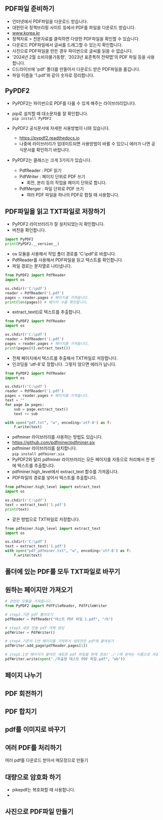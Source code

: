 ## PDF파일 준비하기
* 인터넷에서 PDF파일을 다운로드 받습니다.
* 대한민국 정책브리핑 사이트 등에서 PDF를 파일을 다운로드 받습니다.
 * www.korea.kr
* 정책자료 > 전문자료를 클릭하면 다양한 PDF파일을 확인할 수 있습니다.
* 다운로드 PDF파일에서 글씨를 드래그할 수 있는지 확인합니다.
 * 사진으로 PDF파일을 만든 경우 파이썬으로 글씨를 읽을 수 없습니다.
* '2024년 2월 소비자물가동향', '2023년 표준특허 전략맵'의 PDF 파일 등을 사용합니다.
* C드라이브에 'pdf' 폴더를 만들어서 다운로드 받은 PDF파일을 옮깁니다.
* 파일 이름을 '1.pdf'와 같이 숫자로 정리합니다.

## PyPDF2
* PyPDF2는 파이썬으로 PDF를 다룰 수 있게 해주는 라이브러리입니다.
* pip로 설치할 때 대소문자를 잘 확인합니다.   
```pip install PyPDF2```

* PyPDF2 공식문서에 자세한 사용방법이 나와 있습니다.
  * https://pypdf2.readthedocs.io
  * 나중에 라이브러리가 업데이트되면 사용방법이 바뀔 수 있으니 에러가 나면 공식문서를 확인하기 바랍니다.

* PyPDF2는 클래스는 크게 3가지가 있습니다.
  * PdfReader : PDF 읽기
  * PdfWriter : 페이지 단위로 PDF 쓰기
    * 회전, 분리 등의 작업을 페이지 단위로 합니다.
  * PdfMerger : 파일 단위로 PDF 쓰기
    * 여러 PDF 파일을 하나의 PDF로 합칠 때 사용합니다.


## PDF파일을 읽고 TXT파일로 저장하기
* PyPDF2 라이브러리가 잘 설치되었는지 확인합니다.
 * 버전을 확인합니다.
```python
import PyPDF2
print(PyPDF2.__version__)
``` 

* os 모듈을 사용해서 작업 폴더 경로를 'C:\pdf'로 바꿉니다.
* PdfReader를 사용해서 PDF파일을 읽고 텍스트를 확인합니다.
* 파일 경로는 문자열로 나타냅니다.
```python
from PyPDF2 import PdfReader
import os

os.chdir(r'C:\pdf')
reader = PdfReader('1.pdf')
pages = reader.pages # 페이지를 가져옵니다.
print(len(pages)) # 페이지 수를 확인합니다.
```

* extract_text()로 텍스트를 추출합니다.
```python
from PyPDF2 import PdfReader
import os

os.chdir(r'C:\pdf')
reader = PdfReader('1.pdf')
pages = reader.pages # 페이지를 가져옵니다.
print(pages[0].extract_text())
```

* 전체 페이지에서 텍스트를 추출해서 TXT파일로 저장합니다.
* 인코딩을 'utf-8'로 정합니다. 그렇지 않으면 에러가 납니다.   
```python
from PyPDF2 import PdfReader
import os

os.chdir(r'C:\pdf')
reader = PdfReader('1.pdf')
pages = reader.pages # 페이지를 가져옵니다.
text = ""
for page in pages:
    sub = page.extract_text()
    text += sub

with open("pdf.txt", "w", encoding='utf-8') as f:
    f.write(text)
```

* pdfminer 라이브러리를 사용하는 방법도 있습니다.
 * https://github.com/pdfminer/pdfminer.six 
* pdfminer 라이브러리를 설치합니다.   
```pip install pdfminer.six```
* PyPDF2와 달리 pdfminer 라이브러리는 모든 페이지를 자동으로 처리해서 한 번에 텍스트를 추출합니다.
* pdfminer.high_level에서 extract_text 함수를 가져옵니다.
* PDF파일의 경로를 넣어서 텍스트를 추출합니다.
```python
from pdfminer.high_level import extract_text
import os

os.chdir(r'C:\pdf')
text = extract_text('1.pdf')
print(text)
```

* 같은 방법으로 TXT파일로 저장합니다.
```python
from pdfminer.high_level import extract_text
import os

os.chdir(r'C:\pdf')
text = extract_text('1.pdf')
with open("pdf_pdfminer.txt", "w", encoding='utf-8') as f:
    f.write(text)
```
## 폴더에 있는 PDF를 모두 TXT파일로 바꾸기



## 원하는 페이지만 가져오기
 ```python
# 관련된 모듈을 가져옵니다. 
from PyPDF2 import PdfFileReader, PdfFileWriter

# step2.기존 pdf 불러오기
pdfReader = PdfReader("테스트 PDF 파일 1.pdf", "rb")

# step3.새로 만들 pdf 객체 생성
pdfWriter = PdfWriter()

# step4.기존의 1번 페이지를 가져와서 새로만든 pdf에 붙여넣기
pdfWriter.add_page(pdfReader.pages[1])

# step5.1번 페이지가 붙여진 새로운 pdf 파일을 현재 경로('./')에 원하는 이름으로 저장
pdfWriter.write(open("./추출한 테스트 PDF 파일.pdf", "wb"))
```

## 페이지 나누기

## PDF 회전하기

## PDF 합치기

## pdf를 이미지로 바꾸기

## 여러 PDF를 처리하기
여러 pdf를 다운로드 받아서 메모장으로 만들기


## 대량으로 암호화 하기
* pikepdf는 복호화할 때 사용합니다.
* 

## 사진으로 PDF파일 만들기
